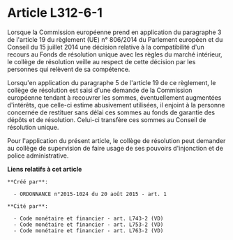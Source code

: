 # Article L312-6-1

Lorsque la Commission européenne prend en application du paragraphe 3 de l'article 19 du règlement (UE) n° 806/2014 du
Parlement européen et du Conseil du 15 juillet 2014 une décision relative à la compatibilité d'un recours au Fonds de
résolution unique avec les règles du marché intérieur, le collège de résolution veille au respect de cette décision par les
personnes qui relèvent de sa compétence. 

Lorsqu'en application du paragraphe 5 de l'article 19 de ce règlement, le collège de résolution est saisi d'une demande de la
Commission européenne tendant à recouvrer les sommes, éventuellement augmentées d'intérêts, que celle-ci estime abusivement
utilisées, il enjoint à la personne concernée de restituer sans délai ces sommes au fonds de garantie des dépôts et de
résolution. Celui-ci transfère ces sommes au Conseil de résolution unique. 

Pour l'application du présent article, le collège de résolution peut demander au collège de supervision de faire usage de ses
pouvoirs d'injonction et de police administrative.

**Liens relatifs à cet article**

	**Créé par**:

	  - ORDONNANCE n°2015-1024 du 20 août 2015 - art. 1

	**Cité par**:

	  - Code monétaire et financier - art. L743-2 (VD)
	  - Code monétaire et financier - art. L753-2 (VD)
	  - Code monétaire et financier - art. L763-2 (VD)
